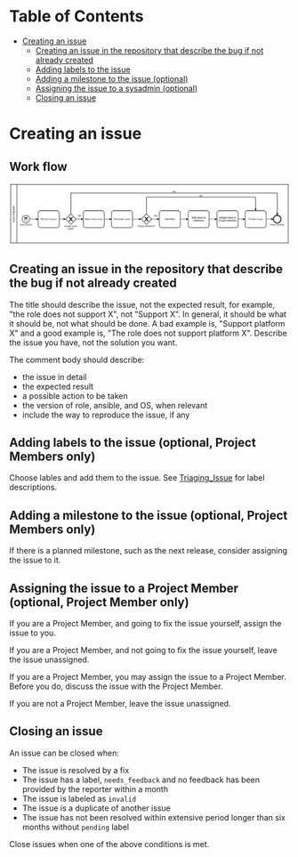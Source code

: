 Table of Contents
=================

  * [Creating an issue](#creating-an-issue)
    * [Creating an issue in the repository that describe the bug if not already created](#creating-an-issue-in-the-repository-that-describe-the-bug-if-not-already-created)
    * [Adding labels to the issue](#adding-labels-to-the-issue)
    * [Adding a milestone to the issue (optional)](#adding-a-milestone-to-the-issue-optional)
    * [Assigning the issue to a sysadmin (optional)](#assigning-the-issue-to-a-sysadmin-optional)
    * [Closing an issue](#closing-an-issue)

# Creating an issue

## Work flow

![Work flow](diagram.png)

## Creating an issue in the repository that describe the bug if not already created

The title should describe the issue, not the expected result, for example, "the
role does not support X", not "Support X". In general, it should be what it
should be, not what should be done. A bad example is, "Support platform X" and
a good example is, "The role does not support platform X". Describe the issue
you have, not the solution you want.

The comment body should describe:

* the issue in detail
* the expected result
* a possible action to be taken
* the version of role, ansible, and OS, when relevant
* include the way to reproduce the issue, if any

## Adding labels to the issue (optional, Project Members only)

Choose lables and add them to the issue. See
[Triaging_Issue](../Triaging_Issue) for label descriptions.

## Adding a milestone to the issue (optional, Project Members only)

If there is a planned milestone, such as the next release,
consider assigning the issue to it.


## Assigning the issue to a Project Member (optional, Project Member only)

If you are a Project Member, and going to fix the issue yourself,
assign the issue to you.

If you are a Project Member, and not going to fix the issue yourself, leave the
issue unassigned.

If you are a Project Member, you may assign the issue to a Project Member.
Before you do, discuss the issue with the Project Member.

If you are not a Project Member, leave the issue unassigned.

## Closing an issue

An issue can be closed when:

* The issue is resolved by a fix
* The issue has a label, `needs_feedback` and no feedback has been provided by
  the reporter within a month
* The issue is labeled as `invalid`
* The issue is a duplicate of another issue
* The issue has not been resolved within extensive period longer than six
  months without `pending` label

Close issues when one of the above conditions is met.
